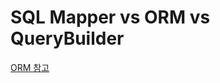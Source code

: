 # SQL Mapper vs ORM vs QueryBuilder

[ORM 참고](https://github.com/jmxx219/CS-Study/blob/main/Spring/ORM.md)